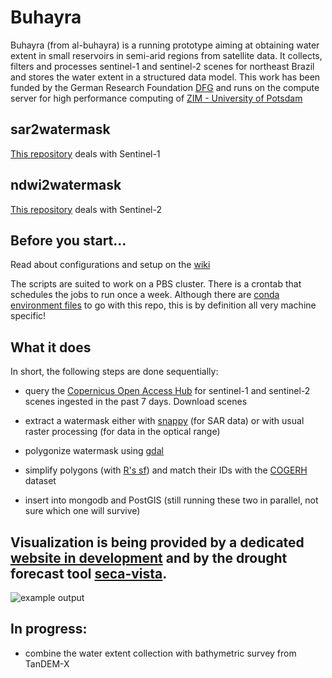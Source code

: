 # Buhayra

Buhayra (from al-buhayra) is a running prototype aiming at obtaining water extent in small reservoirs in semi-arid regions from satellite data. It collects, filters and processes sentinel-1 and sentinel-2 scenes for northeast Brazil and stores the water extent in a structured data model. This work has been funded by the German Research Foundation [DFG](http://gepris.dfg.de/gepris/projekt/266418622) and runs on the compute server for high performance computing of [ZIM - University of Potsdam](http://www.uni-potsdam.de/de/zim/angebote-loesungen/hpc.html)

## sar2watermask

[This repository](https://github.com/jmigueldelgado/sar2watermask) deals with Sentinel-1

## ndwi2watermask

[This repository](https://github.com/jmigueldelgado/ndwi2watermask) deals with Sentinel-2

## Before you start...

Read about configurations and setup on the [wiki](https://github.com/jmigueldelgado/buhayra/wiki/configuration)

The scripts are suited to work on a PBS cluster. There is a crontab that schedules the jobs to run once a week. Although there are [conda environment files](https://conda.io/docs/user-guide/tasks/manage-environments.html#sharing-an-environment) to go with this repo, this is by definition all very machine specific!

## What it does

In short, the following steps are done sequentially:

- query the [Copernicus Open Access Hub](https://scihub.copernicus.eu/) for sentinel-1 and sentinel-2 scenes ingested in the past 7 days. Download scenes

- extract a watermask either with [snappy](http://step.esa.int/main/toolboxes/snap/) (for SAR data) or with usual raster processing (for data in the optical range)

- polygonize watermask using [gdal](https://pypi.python.org/pypi/GDAL/)

- simplify polygons (with [R's sf](https://github.com/r-spatial/sf/)) and match their IDs with the [COGERH](https://www.cogerh.com.br/) dataset

- insert into mongodb and PostGIS (still running these two in parallel, not sure which one will survive)

## Visualization is being provided by a dedicated [website in development](http://141.89.96.184/) and by the drought forecast tool [seca-vista](http://seca-vista.geo.uni-potsdam.de/).

![example output](https://raw.githubusercontent.com/jmigueldelgado/sar2watermask/master/test/screenshot.png)


## In progress:
- combine the water extent collection with bathymetric survey from TanDEM-X
